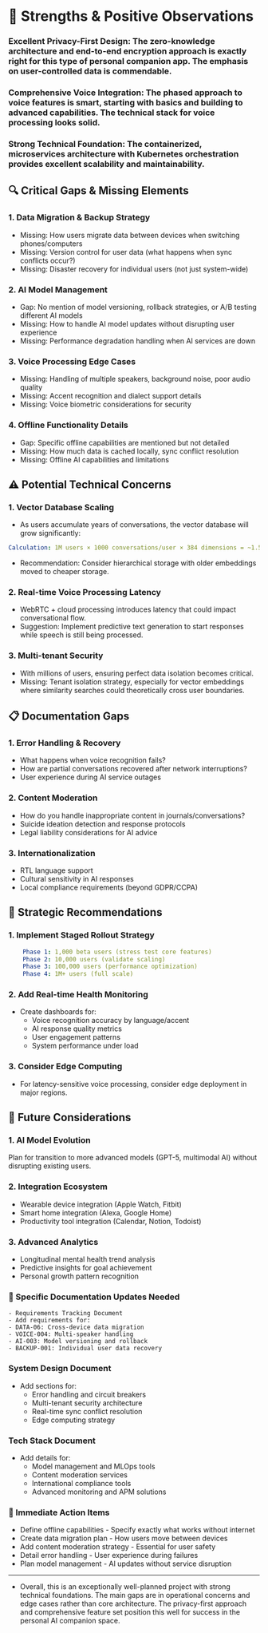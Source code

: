 # 🎯 Strengths & Positive Observations
### Excellent Privacy-First Design: The zero-knowledge architecture and end-to-end encryption approach is exactly right for this type of personal companion app. The emphasis on user-controlled data is commendable.
### Comprehensive Voice Integration: The phased approach to voice features is smart, starting with basics and building to advanced capabilities. The technical stack for voice processing looks solid.
### Strong Technical Foundation: The containerized, microservices architecture with Kubernetes orchestration provides excellent scalability and maintainability.

## 🔍 Critical Gaps & Missing Elements
### 1. Data Migration & Backup Strategy 
- Missing: How users migrate data between devices when switching phones/computers
- Missing: Version control for user data (what happens when sync conflicts occur?)
- Missing: Disaster recovery for individual users (not just system-wide)

### 2. AI Model Management
- Gap: No mention of model versioning, rollback strategies, or A/B testing different AI models
- Missing: How to handle AI model updates without disrupting user experience
- Missing: Performance degradation handling when AI services are down

### 3. Voice Processing Edge Cases
- Missing: Handling of multiple speakers, background noise, poor audio quality
- Missing: Accent recognition and dialect support details
- Missing: Voice biometric considerations for security

### 4. Offline Functionality Details
- Gap: Specific offline capabilities are mentioned but not detailed
- Missing: How much data is cached locally, sync conflict resolution
- Missing: Offline AI capabilities and limitations

## ⚠️ Potential Technical Concerns
### 1. Vector Database Scaling
- As users accumulate years of conversations, the vector database will grow significantly:
```yaml 
Calculation: 1M users × 1000 conversations/user × 384 dimensions = ~1.5TB vectors
```
- Recommendation: Consider hierarchical storage with older embeddings moved to cheaper storage.
### 2. Real-time Voice Processing Latency
- WebRTC + cloud processing introduces latency that could impact conversational flow.
- Suggestion: Implement predictive text generation to start responses while speech is still being processed.
### 3. Multi-tenant Security
- With millions of users, ensuring perfect data isolation becomes critical.
- Missing: Tenant isolation strategy, especially for vector embeddings where similarity searches could theoretically cross user boundaries.
## 📋 Documentation Gaps
### 1. Error Handling & Recovery
- What happens when voice recognition fails?
- How are partial conversations recovered after network interruptions?
- User experience during AI service outages

### 2. Content Moderation
- How do you handle inappropriate content in journals/conversations?
- Suicide ideation detection and response protocols
- Legal liability considerations for AI advice

### 3. Internationalization
- RTL language support
- Cultural sensitivity in AI responses
- Local compliance requirements (beyond GDPR/CCPA)

## 🚀 Strategic Recommendations
### 1. Implement Staged Rollout Strategy
```yaml 
    Phase 1: 1,000 beta users (stress test core features)
    Phase 2: 10,000 users (validate scaling)
    Phase 3: 100,000 users (performance optimization)
    Phase 4: 1M+ users (full scale)
```

### 2. Add Real-time Health Monitoring
- Create dashboards for:
    - Voice recognition accuracy by language/accent
    - AI response quality metrics
    - User engagement patterns
    - System performance under load

### 3. Consider Edge Computing
- For latency-sensitive voice processing, consider edge deployment in major regions.

## 🔮 Future Considerations
### 1. AI Model Evolution
Plan for transition to more advanced models (GPT-5, multimodal AI) without disrupting existing users.

### 2. Integration Ecosystem
- Wearable device integration (Apple Watch, Fitbit)
- Smart home integration (Alexa, Google Home)
- Productivity tool integration (Calendar, Notion, Todoist)

### 3. Advanced Analytics
- Longitudinal mental health trend analysis
- Predictive insights for goal achievement
- Personal growth pattern recognition

### 📝 Specific Documentation Updates Needed
    - Requirements Tracking Document
    - Add requirements for:
    - DATA-06: Cross-device data migration
    - VOICE-004: Multi-speaker handling
    - AI-003: Model versioning and rollback
    - BACKUP-001: Individual user data recovery

### System Design Document
- Add sections for:
    - Error handling and circuit breakers
    - Multi-tenant security architecture
    - Real-time sync conflict resolution
    - Edge computing strategy

### Tech Stack Document
- Add details for:
    - Model management and MLOps tools
    - Content moderation services
    - International compliance tools
    - Advanced monitoring and APM solutions

### 🎯 Immediate Action Items
- Define offline capabilities - Specify exactly what works without internet
- Create data migration plan - How users move between devices
- Add content moderation strategy - Essential for user safety
- Detail error handling - User experience during failures
- Plan model management - AI updates without service disruption
---
- Overall, this is an exceptionally well-planned project with strong technical foundations. The main gaps are in operational concerns and edge cases rather than core architecture. The privacy-first approach and comprehensive feature set position this well for success in the personal AI companion space.
